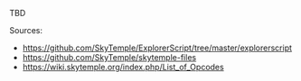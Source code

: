 TBD

Sources:
- https://github.com/SkyTemple/ExplorerScript/tree/master/explorerscript
- https://github.com/SkyTemple/skytemple-files
- https://wiki.skytemple.org/index.php/List_of_Opcodes